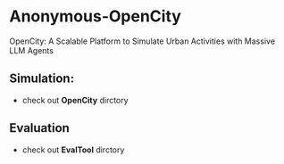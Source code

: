 # Anonymous-OpenCity
OpenCity: A Scalable Platform to Simulate Urban Activities with Massive LLM Agents

## Simulation:
- check out **OpenCity** dirctory

## Evaluation
- check out **EvalTool** dirctory